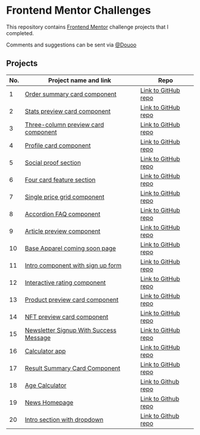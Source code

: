 # Frontend Mentor Challenges

This repository contains [Frontend Mentor](https://www.frontendmentor.io/challenges) challenge projects that I completed.

Comments and suggestions can be sent via [@Douoo](https://www.instagram.com/douooo/)


## Projects

| No. | Project name and link                                                                             | Repo |
| --- | ------------------------------------------------------------------------------------------------- | ---- |
| 1   | [Order summary card component](https://douoo.github.io/frontendmentor_challenges/order-summary-component-main)         | [Link to GitHub repo](https://github.com/Douoo/frontendmentor_challenges/tree/main/order-summary-component-main) |
| 2   | [Stats preview card component](https://douoo.github.io/frontendmentor_challenges/stats-preview-card-component-main)         | [Link to GitHub repo](https://github.com/Douoo/frontendmentor_challenges/tree/main/stats-preview-card-component-main) |
| 3   | [Three-column preview card component](https://douoo.github.io/frontendmentor_challenges/3-column-preview-card-component-main)| [Link to GitHub repo](https://github.com/Douoo/frontendmentor_challenges/tree/main/3-column-preview-card-component-main) |
| 4   | [Profile card component](https://douoo.github.io/frontendmentor_challenges/profile-card-component-main)| [Link to GitHub repo](https://github.com/Douoo/frontendmentor_challenges/tree/main/profile-card-component-main) |
| 5   | [Social proof section](https://douoo.github.io/frontendmentor_challenges/social-proof-section-master)| [Link to GitHub repo](https://github.com/Douoo/frontendmentor_challenges/tree/main/social-proof-section-master) |
| 6   | [Four card feature section](https://douoo.github.io/frontendmentor_challenges/four-card-feature-section-master)| [Link to GitHub repo](https://github.com/Douoo/frontendmentor_challenges/tree/main/four-card-feature-section-master) |
| 7   | [Single price grid component](https://douoo.github.io/frontendmentor_challenges/single-price-grid-component-master)| [Link to GitHub repo](https://github.com/Douoo/frontendmentor_challenges/tree/main/single-price-grid-component-master) |
| 8   | [Accordion FAQ component](https://douoo.github.io/frontendmentor_challenges/faq-accordion-card-main)| [Link to GitHub repo](https://github.com/Douoo/frontendmentor_challenges/tree/main/faq-accordion-card-main) |
| 9   | [Article preview component](https://douoo.github.io/frontendmentor_challenges/article-preview-component-master)| [Link to GitHub repo](https://github.com/Douoo/frontendmentor_challenges/tree/main/article-preview-component-master) |
| 10  | [Base Apparel coming soon page](https://douoo.github.io/frontendmentor/baseapparelcomingsoon)| [Link to GitHub repo](https://github.com/Douoo/frontendmentor_challenges/tree/main/base-apparel-coming-soon-master) |
| 11  | [Intro component with sign up form](https://douoo.github.io/frontendmentor_challenges/intro-component-with-signup-form-master)| [Link to GitHub repo](https://github.com/Douoo/frontendmentor_challenges/tree/main/intro-component-with-signup-form-master) |
| 12  | [Interactive rating component](https://douoo.github.io/frontendmentor_challenges/interactive-rating-component-main)| [Link to GitHub repo](https://github.com/Douoo/frontendmentor_challenges/tree/main/interactive-rating-component-main) |
| 13  | [Product preview card component](https://douoo.github.io/frontendmentor_challenges/product-preview-card-component-main/)| [Link to GitHub repo](https://github.com/Douoo/frontendmentor_challenges/tree/main/product-preview-card-component-main) |
| 14  | [NFT preview card component](https://douoo.github.io/frontendmentor_challenges/nft-preview-card-component)| [Link to GitHub repo](https://github.com/Douoo/frontendmentor_challenges/tree/main/nft-preview-card-component) |
| 15  | [Newsletter Signup With Success Message](https://douoo.github.io/frontendmentor_challenges/newsletter-sign-up-with-success-message-main/)| [Link to GitHub repo](https://github.com/Douoo/frontendmentor_challenges/tree/main/newsletter-sign-up-with-success-message-main) |
| 16  | [Calculator app](https://douoo.github.io/frontendmentor_challenges/calculator-app/)| [Link to GitHub repo](https://github.com/Douoo/frontendmentor_challenges/tree/main/calculator-app) |
| 17  | [Result Summary Card Component](https://douoo.github.io/frontendmentor_challenges/results-summary-component-main/)| [Link to GitHub repo](https://github.com/Douoo/frontendmentor_challenges/tree/main/results-summary-component-main) |
| 18| [Age Calculator](https://douoo.github.io/frontendmentor_challenges/age-calculator-app-main/)| [Link to Github repo](https://github.com/Douoo/frontendmentor_challenges/tree/main/age-calculator-app-main)
| 19| [News Homepage](https://douoo.github.io/frontendmentor_challenges/news-homepage-main/)| [Link to Github repo](https://github.com/Douoo/frontendmentor_challenges/tree/main/news-homepage-main)
| 20| [Intro section with dropdown](https://douoo.github.io/frontendmentor_challenges/intro-section-with-dropdown-navigation-main/)| [Link to Github repo](https://github.com/Douoo/frontendmentor_challenges/tree/main/intro-section-with-dropdown-navigation-mainn)
